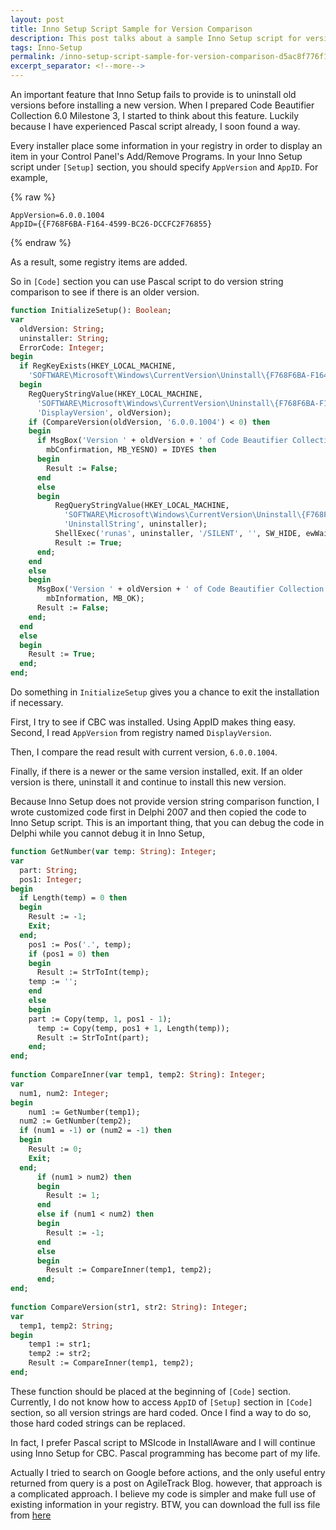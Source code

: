 ```yaml
---
layout: post
title: Inno Setup Script Sample for Version Comparison
description: This post talks about a sample Inno Setup script for version comparison.
tags: Inno-Setup
permalink: /inno-setup-script-sample-for-version-comparison-d5ac8f776f1d
excerpt_separator: <!--more-->
---
```

An important feature that Inno Setup fails to provide is to uninstall old versions before installing a new version. When I prepared Code Beautifier Collection 6.0 Milestone 3, I started to think about this feature. Luckily because I have experienced Pascal script already, I soon found a way.
<!--more-->

Every installer place some information in your registry in order to display an item in your Control Panel's Add/Remove Programs. In your Inno Setup script under `[Setup]` section, you should specify `AppVersion` and `AppID`. For example,

{% raw %}
``` text
AppVersion=6.0.0.1004
AppID={{F768F6BA-F164-4599-BC26-DCCFC2F76855}
```
{% endraw %}

As a result, some registry items are added.

So in `[Code]` section you can use Pascal script to do version string comparison to see if there is an older version.

``` pascal
function InitializeSetup(): Boolean;
var
  oldVersion: String;
  uninstaller: String;
  ErrorCode: Integer;
begin
  if RegKeyExists(HKEY_LOCAL_MACHINE,
    'SOFTWARE\Microsoft\Windows\CurrentVersion\Uninstall\{F768F6BA-F164-4599-BC26-DCCFC2F76855}_is1') then
  begin
    RegQueryStringValue(HKEY_LOCAL_MACHINE,
      'SOFTWARE\Microsoft\Windows\CurrentVersion\Uninstall\{F768F6BA-F164-4599-BC26-DCCFC2F76855}_is1',
      'DisplayVersion', oldVersion);
    if (CompareVersion(oldVersion, '6.0.0.1004') < 0) then
    begin
      if MsgBox('Version ' + oldVersion + ' of Code Beautifier Collection is already installed. Continue to use this old version?',
        mbConfirmation, MB_YESNO) = IDYES then
      begin
        Result := False;
      end
      else
      begin
          RegQueryStringValue(HKEY_LOCAL_MACHINE,
            'SOFTWARE\Microsoft\Windows\CurrentVersion\Uninstall\{F768F6BA-F164-4599-BC26-DCCFC2F76855}_is1',
            'UninstallString', uninstaller);
          ShellExec('runas', uninstaller, '/SILENT', '', SW_HIDE, ewWaitUntilTerminated, ErrorCode);
          Result := True;
      end;
    end
    else
    begin
      MsgBox('Version ' + oldVersion + ' of Code Beautifier Collection is already installed. This installer will exit.',
        mbInformation, MB_OK);
      Result := False;
    end;
  end
  else
  begin
    Result := True;
  end;
end;
```

Do something in `InitializeSetup` gives you a chance to exit the installation if necessary.

First, I try to see if CBC was installed. Using AppID makes thing easy.
Second, I read `AppVersion` from registry named `DisplayVersion`.

Then, I compare the read result with current version, `6.0.0.1004`.

Finally, if there is a newer or the same version installed, exit. If an older version is there, uninstall it and continue to install this new version.

Because Inno Setup does not provide version string comparison function, I wrote customized code first in Delphi 2007 and then copied the code to Inno Setup script. This is an important thing, that you can debug the code in Delphi while you cannot debug it in Inno Setup,

``` pascal
function GetNumber(var temp: String): Integer;
var
  part: String;
  pos1: Integer;
begin
  if Length(temp) = 0 then
  begin
    Result := -1;
    Exit;
  end;
    pos1 := Pos('.', temp);
    if (pos1 = 0) then
    begin
      Result := StrToInt(temp);
    temp := '';
    end
    else
    begin
    part := Copy(temp, 1, pos1 - 1);
      temp := Copy(temp, pos1 + 1, Length(temp));
      Result := StrToInt(part);
    end;
end;
 
function CompareInner(var temp1, temp2: String): Integer;
var
  num1, num2: Integer;
begin
    num1 := GetNumber(temp1);
  num2 := GetNumber(temp2);
  if (num1 = -1) or (num2 = -1) then
  begin
    Result := 0;
    Exit;
  end;
      if (num1 > num2) then
      begin
        Result := 1;
      end
      else if (num1 < num2) then
      begin
        Result := -1;
      end
      else
      begin
        Result := CompareInner(temp1, temp2);
      end;
end;
 
function CompareVersion(str1, str2: String): Integer;
var
  temp1, temp2: String;
begin
    temp1 := str1;
    temp2 := str2;
    Result := CompareInner(temp1, temp2);
end;
```

These function should be placed at the beginning of `[Code]` section.
Currently, I do not know how to access `AppID` of `[Setup]` section in `[Code]` section, so all version strings are hard coded. Once I find a way to do so, those hard coded strings can be replaced.

In fact, I prefer Pascal script to MSIcode in InstallAware and I will continue using Inno Setup for CBC. Pascal programming has become part of my life.

Actually I tried to search on Google before actions, and the only useful entry returned from query is a post on AgileTrack Blog. however, that approach is a complicated approach. I believe my code is simpler and make full use of existing information in your registry. BTW, you can download the full iss file from [here](https://github.com/lextudio/codebeautifiercollection/blob/master/setup/CBC2Exe.iss)
